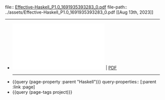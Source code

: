 file:: [Effective-Haskell_P1.0_1691935393283_0.pdf](../assets/Effective-Haskell_P1.0_1691935393283_0.pdf)
file-path:: ../assets/Effective-Haskell_P1.0_1691935393283_0.pdf
[[Aug 13th, 2023]] 
***

- ![Viewer](../assets/Effective-Haskell_P1.0_1691935393283_0.pdf) | [PDF](../assets/Effective-Haskell_P1.0_1691935393283_0.pdf)
  ***
- {{query (page-property :parent "Haskell")}}
  query-properties:: [:parent :link :page]
- {{query (page-tags project)}}
